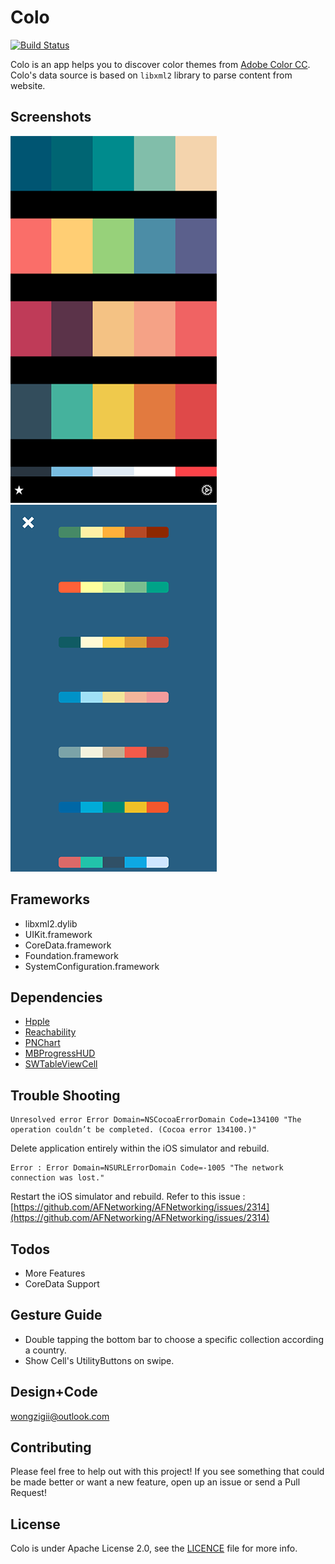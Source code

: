 
# Colo

[![Build Status](http://img.shields.io/travis/wongzigii/Colo.svg?style=flat)](https://travis-ci.org/wongzigii/Colo) 

Colo is an app helps you to discover color themes from [Adobe Color CC](https://color.adobe.com/explore/newest/?time=all). Colo's data source is based on `libxml2` library to parse content from website. 

## Screenshots
![](./Assets/screenshot1.png)   ![](./Assets/screenshot4.png) 

## Frameworks
- libxml2.dylib
- UIKit.framework
- CoreData.framework
- Foundation.framework
- SystemConfiguration.framework

## Dependencies
- [Hpple](https://github.com/topfunky/hpple)
- [Reachability](https://github.com/tonymillion/Reachability)
- [PNChart](https://github.com/kevinzhow/PNChart)
- [MBProgressHUD](https://github.com/jdg/MBProgressHUD)
- [SWTableViewCell](https://github.com/CEWendel/SWTableViewCell)

## Trouble Shooting

    Unresolved error Error Domain=NSCocoaErrorDomain Code=134100 "The operation couldn’t be completed. (Cocoa error 134100.)" 

Delete application entirely within the iOS simulator and rebuild.
    
    Error : Error Domain=NSURLErrorDomain Code=-1005 "The network connection was lost."

Restart the iOS simulator and rebuild.
Refer to this issue : [https://github.com/AFNetworking/AFNetworking/issues/2314](https://github.com/AFNetworking/AFNetworking/issues/2314)

## Todos
- More Features
- CoreData Support

## Gesture Guide
- Double tapping the bottom bar to choose a specific collection according a country.
- Show Cell's UtilityButtons on swipe.

## Design+Code
wongzigii@outlook.com

## Contributing
Please feel free to help out with this project! If you see something that could be made better or want a new feature, open up an issue or send a Pull Request!

## License
Colo is under Apache License 2.0, see the [LICENCE](./LICENSE) file for more info.
